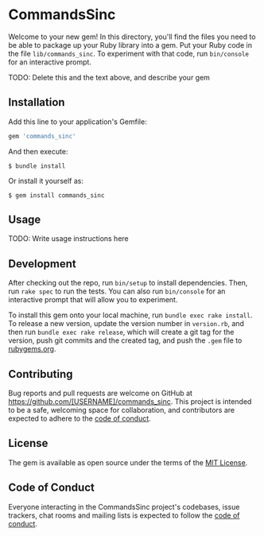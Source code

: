 # CommandsSinc

Welcome to your new gem! In this directory, you'll find the files you need to be able to package up your Ruby library into a gem. Put your Ruby code in the file `lib/commands_sinc`. To experiment with that code, run `bin/console` for an interactive prompt.

TODO: Delete this and the text above, and describe your gem

## Installation

Add this line to your application's Gemfile:

```ruby
gem 'commands_sinc'
```

And then execute:

    $ bundle install

Or install it yourself as:

    $ gem install commands_sinc

## Usage

TODO: Write usage instructions here

## Development

After checking out the repo, run `bin/setup` to install dependencies. Then, run `rake spec` to run the tests. You can also run `bin/console` for an interactive prompt that will allow you to experiment.

To install this gem onto your local machine, run `bundle exec rake install`. To release a new version, update the version number in `version.rb`, and then run `bundle exec rake release`, which will create a git tag for the version, push git commits and the created tag, and push the `.gem` file to [rubygems.org](https://rubygems.org).

## Contributing

Bug reports and pull requests are welcome on GitHub at https://github.com/[USERNAME]/commands_sinc. This project is intended to be a safe, welcoming space for collaboration, and contributors are expected to adhere to the [code of conduct](https://github.com/[USERNAME]/commands_sinc/blob/development/CODE_OF_CONDUCT.md).

## License

The gem is available as open source under the terms of the [MIT License](https://opensource.org/licenses/MIT).

## Code of Conduct

Everyone interacting in the CommandsSinc project's codebases, issue trackers, chat rooms and mailing lists is expected to follow the [code of conduct](https://github.com/[USERNAME]/commands_sinc/blob/development/CODE_OF_CONDUCT.md).
